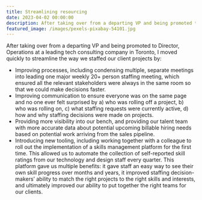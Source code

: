 ```yaml
---
title: Streamlining resourcing
date: 2023-04-02 00:00:00
description: After taking over from a departing VP and being promoted to Director, Operations at a leading tech consulting company in Toronto, I moved quickly to streamline the way we staffed our client projects by...
featured_image: /images/pexels-pixabay-54101.jpg
---
```


After taking over from a departing VP and being promoted to Director, Operations at a leading tech consulting company in Toronto, I moved quickly to streamline the way we staffed our client projects by:

- Improving processes, including condensing multiple, separate meetings into leading one major weekly 20+ person staffing meeting, which ensured all the relevant stakeholders were always in the same room so that we could make decisions faster.
- Improving communication to ensure everyone was on the same page and no one ever felt surprised by a) who was rolling off a project, b) who was rolling on, c) what staffing requests were currently active, d) how and why staffing decisions were made on projects.
- Providing more visibility into our bench, and providing our talent team with more accurate data about potential upcoming billable hiring needs based on potential work arriving from the sales pipeline.
- Introducing new tooling, including working together with a colleague to roll out the implementation of a skills management platform for the first time. This allowed us to automate the collection of self-reported skill ratings from our technology and design staff every quarter. This platform gave us multiple benefits: it gave staff an easy way to see their own skill progress over months and years, it improved staffing decision-makers’ ability to match the right projects to the right skills and interests, and ultimately improved our ability to put together the right teams for our clients.